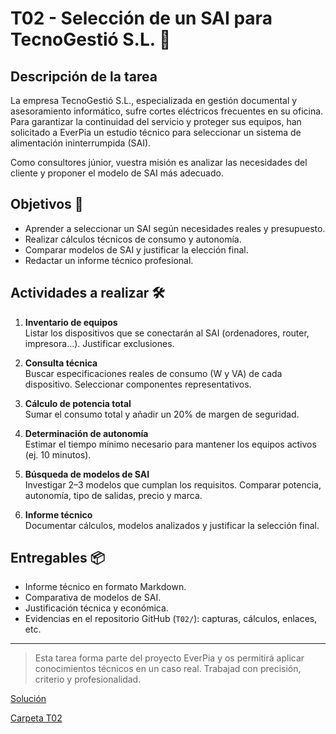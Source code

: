 
# T02 - Selección de un SAI para TecnoGestió S.L. 🔌

## Descripción de la tarea

La empresa TecnoGestió S.L., especializada en gestión documental y asesoramiento informático, sufre cortes eléctricos frecuentes en su oficina. Para garantizar la continuidad del servicio y proteger sus equipos, han solicitado a EverPia un estudio técnico para seleccionar un sistema de alimentación ininterrumpida (SAI).

Como consultores júnior, vuestra misión es analizar las necesidades del cliente y proponer el modelo de SAI más adecuado.

## Objetivos 🎯

- Aprender a seleccionar un SAI según necesidades reales y presupuesto.
- Realizar cálculos técnicos de consumo y autonomía.
- Comparar modelos de SAI y justificar la elección final.
- Redactar un informe técnico profesional.

## Actividades a realizar 🛠️

1. **Inventario de equipos**  
   Listar los dispositivos que se conectarán al SAI (ordenadores, router, impresora…). Justificar exclusiones.

2. **Consulta técnica**  
   Buscar especificaciones reales de consumo (W y VA) de cada dispositivo. Seleccionar componentes representativos.

3. **Cálculo de potencia total**  
   Sumar el consumo total y añadir un 20% de margen de seguridad.

4. **Determinación de autonomía**  
   Estimar el tiempo mínimo necesario para mantener los equipos activos (ej. 10 minutos).

5. **Búsqueda de modelos de SAI**  
   Investigar 2–3 modelos que cumplan los requisitos. Comparar potencia, autonomía, tipo de salidas, precio y marca.

6. **Informe técnico**  
   Documentar cálculos, modelos analizados y justificar la selección final.

## Entregables 📦

- Informe técnico en formato Markdown.
- Comparativa de modelos de SAI.
- Justificación técnica y económica.
- Evidencias en el repositorio GitHub (`T02/`): capturas, cálculos, enlaces, etc.

---

> Esta tarea forma parte del proyecto EverPia y os permitirá aplicar conocimientos técnicos en un caso real. Trabajad con precisión, criterio y profesionalidad.

[Solución](https://github.com/aluDavidSantiago/Proyecto2-EverPia/blob/main/T02%3A%20Selecci%C3%B3%20d%E2%80%99un%20SAI%20per%20una%20empresa%20client/Soluci%C3%B3n.md)

[Carpeta T02](https://github.com/aluDavidSantiago/Proyecto2-EverPia/tree/main/T08%3A%20Assessorament%20de%20domini%20i%20hosting%20(per%20client%20assignat)%20-%20Aplicacions%20)
